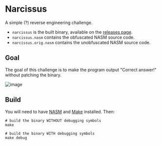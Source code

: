 # Narcissus

A simple (?) reverse engineering challenge.

- `narcissus` is the built binary, available on the [releases page](https://github.com/k4yt3x/narcissus/releases).
- `narcissus.nasm` contains the obfuscated NASM source code.
- `narcissus.orig.nasm` contains the unobfuscated NASM source code.

## Goal

The goal of this challenge is to make the program output "Correct answer!" without patching the binary.

![image](https://github.com/k4yt3x/narcissus/assets/21986859/189e9eb0-7783-4eda-9daa-90aa5121b327)

## Build

You will need to have [NASM](https://www.nasm.us/) and [Make](https://www.gnu.org/software/make/) installed. Then:

```shell
# build the binary WITHOUT debugging symbols
make

# build the binary WITH debugging symbols
make debug
```
